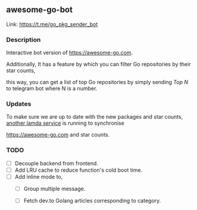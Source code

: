 ## awesome-go-bot

Link: https://t.me/go_pkg_sender_bot

### Description 

Interactive bot version of https://awesome-go.com.

Additionally, It has a feature by which you can filter Go repositories by their star counts, 

this way, you can get a list of top Go repositories by simply sending *Top N* to telegram bot where N is a number. 

### Updates

To make sure we are up to date with the new packages and star counts, [another lamda service](https://github.com/samirkape/awesome-go-sync) is running to synchronise 

https://awesome-go.com and star counts.


### TODO

- [ ] Decouple backend from frontend.
- [ ] Add LRU cache to reduce function's cold boot time.
- [ ] Add inline mode to,
     - [ ] Group multiple message.
     - [ ] Fetch dev.to Golang articles corresponding to category.

 

